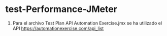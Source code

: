 # test-Performance-JMeter
1. Para el archivo Test Plan API Automation Exercise.jmx se ha utilizado el API https://automationexercise.com/api_list

